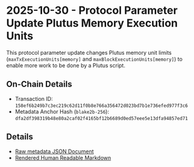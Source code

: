 # 2025-10-30 - Protocol Parameter Update Plutus Memory Execution Units

This protocol parameter update changes Plutus memory unit limits (`maxTxExecutionUnits[memory]` and `maxBlockExecutionUnits[memory]`) to enable more work to be done by a Plutus script.

## On-Chain Details

- Transaction ID: `158ef6b249b7c3ec219c62d11f0b8e766a356472d023bd7b1e736efed977f3c6`
- Metadata Anchor Hash (`blake2b-256`): `dfa2df398319b48e80a2caf02f4165bf12b6689d0ed57eee5e13dfa94857ed71`

## Details

- [Raw metadata JSON Document](./metadata.jsonld)
- [Rendered Human Readable Markdown](./metadata.jsonld.md)
